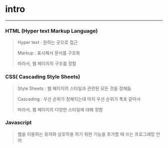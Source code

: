# intro

---

### HTML (Hyper text Markup Language)

> Hyper text : 원하는 곳으로 접근
>
> Markup : 표시해서 문서를 구조화
>
> 따라서, 웹 페이지의 구조를 정함



### CSS( Cascading Style Sheets)

> Style Sheets : 웹 페이지의 스타일과 관련된 모든 것을 정해둠
>
> Cascading : 우선 순위가 정해지는데 마치 우선 순위가 폭포 같아서
>
> 따라서, 웹 페이지의 다양한 스타일에 대해 정함

### Javascript

> 웹을 이용하는 유저와 상호작용 하기 위한 기능을 추가할 때 쓰는 프로그래밍 언어



